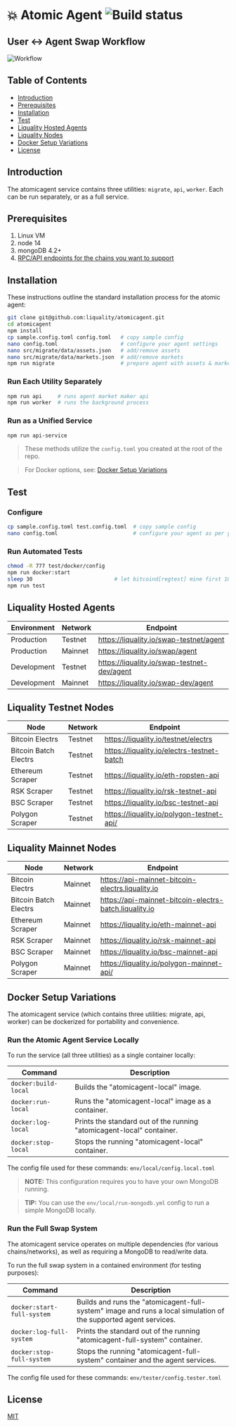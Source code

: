 # 💥 Atomic Agent ![Build status](https://github.com/liquality/agent/workflows/Test,%20publish%20&%20deploy/badge.svg)

## User <-> Agent Swap Workflow

![Workflow](diagram.png "Workflow")


## Table of Contents

* [Introduction][section-introduction]
* [Prerequisites][section-prerequisites]
* [Installation][section-installation]
* [Test][section-test]
* [Liquality Hosted Agents][section-liquality-hosted-agents]
* [Liquality Nodes][section-liquality-nodes]
* [Docker Setup Variations][section-docker-setup-variations]
* [License][section-license]


## Introduction

The atomicagent service contains three utilities: `migrate`, `api`, `worker`. Each can be run separately, or as a full service.


## Prerequisites

1. Linux VM
2. node 14
3. mongoDB 4.2+
4. [RPC/API endpoints for the chains you want to support](#liquality-nodes)


## Installation

These instructions outline the standard installation process for the atomic agent:

```bash
git clone git@github.com:liquality/atomicagent.git
cd atomicagent
npm install
cp sample.config.toml config.toml   # copy sample config
nano config.toml                    # configure your agent settings
nano src/migrate/data/assets.json   # add/remove assets
nano src/migrate/data/markets.json  # add/remove markets
npm run migrate                     # prepare agent with assets & markets
```

### Run Each Utility Separately

```bash
npm run api     # runs agent market maker api
npm run worker  # runs the background process
```

### Run as a Unified Service

``` bash
npm run api-service
```

> These methods utilize the `config.toml` you created at the root of the repo.

> For Docker options, see: [Docker Setup Variations](#docker-setup-variations)


## Test

### Configure

```bash
cp sample.config.toml test.config.toml  # copy sample config
nano config.toml                        # configure your agent as per your test environment
```

### Run Automated Tests

```bash
chmod -R 777 test/docker/config
npm run docker:start
sleep 30                          # let bitcoind[regtest] mine first 100 blocks
npm run test
```


## Liquality Hosted Agents

|Environment| Network | Endpoint                                     |
|-|---------|--------------------------------------------------------|
|Production| Testnet | https://liquality.io/swap-testnet/agent       |
|Production| Mainnet | https://liquality.io/swap/agent               |
|Development| Testnet | https://liquality.io/swap-testnet-dev/agent  |
|Development| Mainnet | https://liquality.io/swap-dev/agent          |


## Liquality Testnet Nodes

| Node                  | Network | Endpoint                                               |
|-----------------------|---------|--------------------------------------------------------|
| Bitcoin Electrs       | Testnet | https://liquality.io/testnet/electrs                   |
| Bitcoin Batch Electrs | Testnet | https://liquality.io/electrs-testnet-batch             |
| Ethereum Scraper      | Testnet | https://liquality.io/eth-ropsten-api                   |
| RSK Scraper           | Testnet | https://liquality.io/rsk-testnet-api                   |
| BSC Scraper           | Testnet | https://liquality.io/bsc-testnet-api                   |
| Polygon Scraper       | Testnet | https://liquality.io/polygon-testnet-api/              |


## Liquality Mainnet Nodes

| Node                  | Network | Endpoint                                               |
|-----------------------|---------|--------------------------------------------------------|
| Bitcoin Electrs       | Mainnet | https://api-mainnet-bitcoin-electrs.liquality.io       |
| Bitcoin Batch Electrs | Mainnet | https://api-mainnet-bitcoin-electrs-batch.liquality.io |
| Ethereum Scraper      | Mainnet | https://liquality.io/eth-mainnet-api                   |
| RSK Scraper           | Mainnet | https://liquality.io/rsk-mainnet-api                   |
| BSC Scraper           | Mainnet | https://liquality.io/bsc-mainnet-api                   |
| Polygon Scraper       | Mainnet | https://liquality.io/polygon-mainnet-api/              |


## Docker Setup Variations

The atomicagent service (which contains three utilities: migrate, api, worker) can be dockerized for portability and convenience.

### Run the Atomic Agent Service Locally

To run the service (all three utilities) as a single container locally:

| Command               | Description                           |
| --------------------- | ------------------------------------- |
| `docker:build-local`  | Builds the "atomicagent-local" image. |
| `docker:run-local`    | Runs the "atomicagent-local" image as a container. |
| `docker:log-local`    | Prints the standard out of the running "atomicagent-local" container. |
| `docker:stop-local`   | Stops the running "atomicagent-local" container. |

The config file used for these commands: `env/local/config.local.toml`

> **NOTE:** This configuration requires you to have your own MongoDB running.

> **TIP:** You can use the `env/local/run-mongodb.yml` config to run a simple MongoDB locally.

### Run the Full Swap System

The atomicagent service operates on multiple dependencies (for various chains/networks), as well as requiring a MongoDB to read/write data.

To run the full swap system in a contained environment (for testing purposes):

| Command                     | Description                           |
| --------------------------- | ------------------------------------- |
| `docker:start-full-system`  | Builds and runs the "atomicagent-full-system" image and runs a local simulation of the supported agent services. |
| `docker:log-full-system`    | Prints the standard out of the running "atomicagent-full-system" container. |
| `docker:stop-full-system`   | Stops the running "atomicagent-full-system" container and the agent services. |

The config file used for these commands: `env/tester/config.tester.toml`


## License

[MIT](./LICENSE.md)



[section-introduction]: #introduction
[section-prerequisites]: #prerequisites
[section-installation]: #installation
[section-test]: #test
[section-liquality-hosted-agents]: #liquality-hosted-agents
[section-liquality-nodes]: #liquality-nodes
[section-docker-setup-variations]: #docker-setup-variations
[section-license]: #license
